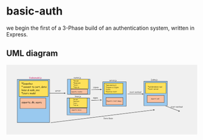 # basic-auth
we begin the first of a 3-Phase build of an authentication system, written in Express.

## UML diagram
![UML](./auth.png)
